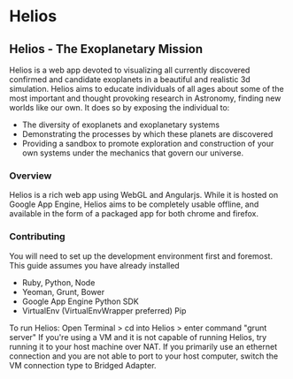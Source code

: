 Helios
========

## Helios - The Exoplanetary Mission

Helios is a web app devoted to visualizing all currently discovered confirmed and candidate exoplanets in a beautiful and realistic 3d simulation. Helios aims to educate individuals of all ages about some of the most important and thought provoking research in Astronomy, finding new worlds like our own. It does so by exposing the individual to:

 - The diversity of exoplanets and exoplanetary systems
 - Demonstrating the processes by which these planets are discovered
 - Providing a sandbox to promote exploration and construction of your own systems under the mechanics that govern our universe.

### Overview

Helios is a rich web app using WebGL and Angularjs. While it is hosted on Google App Engine, Helios aims to be completely usable offline, and available in the form of a packaged app for both chrome and firefox.

### Contributing

You will need to set up the development environment first and foremost. This guide assumes you have already installed
 - Ruby, Python, Node
 - Yeoman, Grunt, Bower
 - Google App Engine Python SDK
 - VirtualEnv (VirtualEnvWrapper preferred) Pip

 To run Helios:
 Open Terminal > cd into Helios > enter command "grunt server"
 If you're using a VM and it is not capable of running Helios,
 try running it to your host machine over NAT. If you primarily use
 an ethernet connection and you are not able to port to your host
 computer, switch the VM connection type to Bridged Adapter.